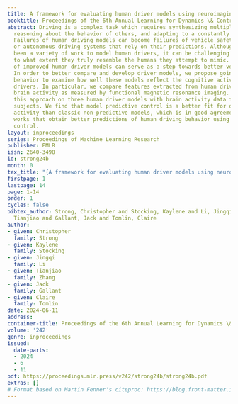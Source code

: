 ```yaml
---
title: A framework for evaluating human driver models using neuroimaging
booktitle: Proceedings of the 6th Annual Learning for Dynamics \& Control Conference
abstract: Driving is a complex task which requires synthesizing multiple senses, safely
  reasoning about the behavior of others, and adapting to a constantly changing environment.
  Failures of human driving models can become failures of vehicle safety features
  or autonomous driving systems that rely on their predictions. Although there has
  been a variety of work to model human drivers, it can be challenging to determine
  to what extent they truly resemble the humans they attempt to mimic. The development
  of improved human driver models can serve as a step towards better vehicle safety.
  In order to better compare and develop driver models, we propose going beyond driving
  behavior to examine how well these models reflect the cognitive activity of human
  drivers. In particular, we compare features extracted from human driver models with
  brain activity as measured by functional magnetic resonance imaging. We demonstrate
  this approach on three human driver models with brain activity data from two human
  subjects. We find that model predictive control is a better fit for driver brain
  activity than classic non-predictive models, which is in good agreement with previous
  works that obtain better predictions of human driving behavior using model predictive
  control.
layout: inproceedings
series: Proceedings of Machine Learning Research
publisher: PMLR
issn: 2640-3498
id: strong24b
month: 0
tex_title: "{A framework for evaluating human driver models using neuroimaging}"
firstpage: 1
lastpage: 14
page: 1-14
order: 1
cycles: false
bibtex_author: Strong, Christopher and Stocking, Kaylene and Li, Jingqi and Zhang,
  Tianjiao and Gallant, Jack and Tomlin, Claire
author:
- given: Christopher
  family: Strong
- given: Kaylene
  family: Stocking
- given: Jingqi
  family: Li
- given: Tianjiao
  family: Zhang
- given: Jack
  family: Gallant
- given: Claire
  family: Tomlin
date: 2024-06-11
address:
container-title: Proceedings of the 6th Annual Learning for Dynamics \& Control Conference
volume: '242'
genre: inproceedings
issued:
  date-parts:
  - 2024
  - 6
  - 11
pdf: https://proceedings.mlr.press/v242/strong24b/strong24b.pdf
extras: []
# Format based on Martin Fenner's citeproc: https://blog.front-matter.io/posts/citeproc-yaml-for-bibliographies/
---
```

